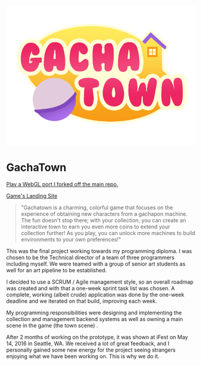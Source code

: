 ![Image of GachaTown logo](https://github.com/JeffreyMJohnson/GachaTown/blob/develop/Assets/Sprites/1_Splash/gachatownlogo3_medium.png)
# GachaTown
[Play a WebGL port I forked off the main repo.](http://jeffreymjohnson.net/UnityProjects/GachaTown/index.html)

[Game's Landing Site](http://gachatown.wix.com/game)

>"Gachatown is a charming, colorful game that focuses on the experience of obtaining new characters from a gachapon machine. The fun doesn't stop there; with your collection, you can create an interactive town to earn you even more coins to extend your collection further! As you play, you can unlock more machines to build environments to your own preferences!"

This was the final project working towards my programming diploma. I was chosen to be the Technical director of a team of three programmers including myself. We were teamed with a group of senior art students as well for an art pipeline to be established.

I decided to use a SCRUM / Agile management style, so an overall roadmap was created and with that a one-week sprint task list was chosen. A complete, working (albeit crude) application was done by the one-week deadline and we iterated on that build, improving each week.

My programming responsibilities were designing and implementing the collection and management backend systems as well as owning a main scene in the game (the town scene) .

After 2 months of working on the prototype, it was shown at iFest on May 14, 2016 in Seattle, WA. We received a lot of great feedback, and I personally gained some new energy for the project seeing strangers enjoying what we have been working on. This is why we do it.
